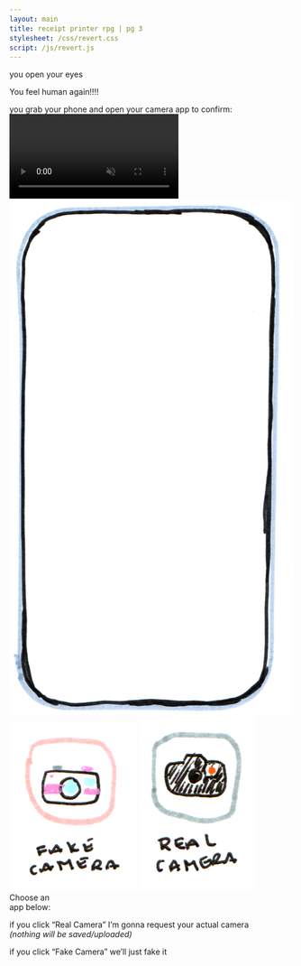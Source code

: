 ```yaml
---
layout: main
title: receipt printer rpg | pg 3
stylesheet: /css/revert.css
script: /js/revert.js
---
```


<div class="bluegradient">
  <div id="clouds">
    you open your eyes
  </div>


  <div id="humanagain">
    <p>You feel human again!!!!
  </div>
</div>

<div id="phonegrab">
  <div id="grabtoconfirm">
    you grab your phone and open your camera app to confirm:
  </div>

  <div id="phonecase">
    <div id="backgroundcontainer">
      <video 
        playsinline 
        webkit-playsinline
        autoplay
        loop 
        preload
        muted
      >
      </video>
    </div>
    <img src="/images/phone-background.png" id="phoneimg"/>
    <img src="/images/fakecamera.png" id="fakecameraicon">
    <img src="/images/realcamera.png" id="realcameraicon">
    <div id="iconinstructions">
    Choose an<br>app below:
    </div>
    <div id="explanation">
      <p>if you click “Real Camera” I’m gonna request your actual camera<br>
      <em>(nothing will be saved/uploaded)</em>
      <p>if you click “Fake Camera” we’ll just fake it
    </div>
  </div>

</div>

<div id="storycontinued" hidden>

<div id="gradientspacer">
</div>

<div id="hownow">
  <p>
    so how do you feel now?
  </p>

  <p class="choices choices-down">
  <a href="/yes" class="button-4">
  yes<br>I am PRINTER
  </a>
  <a href="/notthis" class="button-4">
  NO! I AM<br>NOT PRINTER
  </a>
  </p>

</div>

</div>